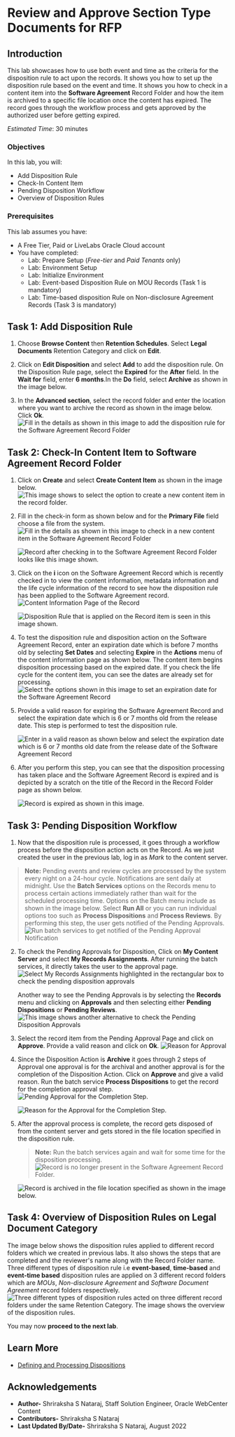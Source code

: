 # Review and Approve Section Type Documents for RFP

## Introduction

This lab showcases how to use both event and time as the criteria for the disposition rule to act upon the records. It shows you how to set up the disposition rule based on the event and time. It shows you how to check in a content item into the **Software Agreement** Record Folder and how the item is archived to a specific file location once the content has expired. The record goes through the workflow process and gets approved by the authorized user before getting expired.

*Estimated Time*: 30 minutes

### Objectives

In this lab, you will:

* Add Disposition Rule
* Check-In Content Item
* Pending Disposition Workflow
* Overview of Disposition Rules

### Prerequisites
This lab assumes you have:
- A Free Tier, Paid or LiveLabs Oracle Cloud account
- You have completed:
    - Lab: Prepare Setup (*Free-tier* and *Paid Tenants* only)
    - Lab: Environment Setup
    - Lab: Initialize Environment
    - Lab: Event-based Disposition Rule on MOU Records (Task 1 is mandatory)
    - Lab: Time-based disposition Rule on Non-disclosure Agreement Records (Task 3 is mandatory)

## Task 1: Add Disposition Rule

1. Choose **Browse Content** then **Retention Schedules**. Select **Legal Documents** Retention Category and click on **Edit**.

2. Click on **Edit Disposition** and select **Add** to add the disposition rule. On the Disposition Rule page, select the  **Expired** for the **After** field. In the **Wait for** field, enter **6 months**.In the **Do** field, select **Archive** as shown in the image below.

3. In the **Advanced section**, select the record folder and enter the location where you want to archive the record as shown in the image below. Click **Ok**.
     ![Fill in the details as shown in this image to add the disposition rule for the Software Agreement Record Folder](./images/add-disposition-rule.png "Edit Disposition Rule")

## Task 2: Check-In Content Item to Software Agreement Record Folder

1. Click on **Create** and select **Create Content Item** as shown in the image below.
    ![This image shows to select the option to create a new content item in the record folder.](./images/checkin-new-content-item.png " Check-In Content Item")

2. Fill in the check-in form as shown below and for the **Primary File** field choose a file from the system.
    ![Fill in the details as shown in this image to check in a new content item in the Software Agreement Record Folder](./images/checkin-form.png "Check-In Form")

    ![Record after checking in to the Software Agreement Record Folder looks like this image shown.](./images/softwareagreementrecord.png "Software Agreement Record")

3. Click on the **i** icon on the Software Agreement Record which is recently checked in to view the content information, metadata information and the life cycle information of the record to see how the disposition rule has been applied to the Software Agreement record.
    ![Content Information Page of the Record](./images/record-content-info.png "Record Content Information")

    ![Disposition Rule that is applied on the Record item is seen in this image shown.](./images/content-life-cycle.png "Content Life Cycle Page")

4. To test the disposition rule and disposition action on the Software Agreement Record, enter an expiration date which is before 7 months old by selecting **Set Dates** and selecting **Expire** in the **Actions** menu of the content information page as shown below. The content item begins disposition processing based on the expired date. If you check the life cycle for the content item, you can see the dates are already set for processing.
   ![Select the options shown in this image to set an expiration date for the Software Agreement Record](./images/set-dates.png "Set Dates for the Record ")

5. Provide a valid reason for expiring the Software Agreement Record and select the expiration date which is 6 or 7 months old from the release date. This step is performed to test the disposition rule.

   ![Enter in a valid reason as shown below and select the expiration date which is 6 or 7 months old date from the release date of the Software Agreement Record](./images/expire-reason.png "Expire Reason and Expire Date Page")

6. After you perform this step, you can see that the disposition processing has taken place and the Software Agreement Record is expired and is depicted by a scratch on the title of the Record in the Record Folder page as shown below.

   ![Record is expired as shown in this image.](./images/record-cut-off.png "Record Expired")

## Task 3: Pending Disposition Workflow

1. Now that the disposition rule is processed, it goes through a workflow process before the disposition action acts on the Record. As we just created the user in the previous lab, log in as *Mark* to the content server.

> **Note:** Pending events and review cycles are processed by the system every night on a 24-hour cycle. Notifications are sent daily at midnight. Use the **Batch Services** options on the Records menu to process certain actions immediately rather than wait for the scheduled processing time. Options on the Batch menu include as shown in the image below. Select **Run All** or you can run individual options too such as **Process Dispositions** and **Process Reviews**. By performing this step, the user gets notified of the Pending Approvals.
   ![Run batch services to get notified of the Pending Approval Notification](./images/run-batch-services.png "Run Batch Services Option")

2. To check the Pending Approvals for Disposition, Click on **My Content Server** and select **My Records Assignments**. After running the batch services, it directly takes the user to the approval page.
    ![Select My Records Assignments highlighted in the rectangular box to check the pending disposition approvals](./images/pending-approvals.png "Pending Approval Page")

    Another way to see the Pending Approvals is by selecting the **Records** menu and clicking on **Approvals** and then selecting either **Pending Dispositions** or **Pending Reviews**.
     ![This image shows another alternative to check the Pending Disposition Approvals](./images/pending-approval-another-way.png "Pending Approval Page through Records Option")

3. Select the record item from the Pending Approval Page and click on **Approve**. Provide a valid reason and click on **Ok**.
   ![Reason for Approval](./images/reason-for-approval.png "Reason For Approval")

4. Since the Disposition Action is **Archive** it goes through 2 steps of Approval one approval is for the archival and another approval is for the completion of the Disposition Action. Click on **Approve** and give a valid reason. Run the batch service **Process Dispositions** to get the record for the completion approval step.
    ![Pending Approval for the Completion Step.](./images/pending-approval-2.png "Pending Approval")

    ![Reason for the Approval for the Completion Step.](./images/reason-approval-2.png "Reason For Approval")

5. After the approval process is complete, the record gets disposed of from the content server and gets stored in the file location specified in the disposition rule.
    > **Note:** Run the batch services again and wait for some time for the disposition processing.
    ![Record is no longer present in the Software Agreement Record Folder.](./images/record-disposed.png "Record Purged from the system")

    ![Record is archived in the file location specified as shown in the image below.](./images/archived-in-folder.png "Archived Record Item")

## Task 4: Overview of Disposition Rules on Legal Document Category

  The image below shows the disposition rules applied to different record folders which we created in previous labs. It also shows the steps that are completed and the reviewer's name along with the Record Folder name. Three different types of disposition rule i.e **event-based**, **time-based** and **event-time based** disposition rules are applied on 3 different record folders which are *MOUs*, *Non-disclosure Agreement* and *Software Document Agreement* record folders respectively.
    ![Three different types of disposition rules acted on three different record folders under the same Retention Category. The image shows the overview of the disposition rules.](./images/overview-of-entire-disposition-rule.png "Disposition Rules")

You may now **proceed to the next lab**.

## Learn More

* [Defining and Processing Dispositions](https://docs.oracle.com/en/middleware/webcenter/content/12.2.1.4/webcenter-content-manage/defining-and-processing-dispositions.html#GUID-0827B335-BA5E-4B9C-9270-27BE4520391C)

## Acknowledgements

* **Author-**  Shriraksha S Nataraj, Staff Solution Engineer, Oracle WebCenter Content
* **Contributors-** Shriraksha S Nataraj
* **Last Updated By/Date-** Shriraksha S Nataraj, August 2022
